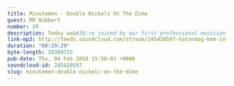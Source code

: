 ```yaml
---
title: Minutemen - Double Nickels On The Dime
guest: RM Hubbert
number: 29
description: Today we&#39;re joined by our first professional musician RM Hubbert to discuss the influence of Minutemen&#39;s seminal punk album &quot;Double Nickels On The Dime&quot;. We discuss what exactly &quot;punk&quot; is, the difference between bass &amp; regular guitars and what song about plumbing is the best
link-mp3: http://feeds.soundcloud.com/stream/245420597-hatondog-hmm-interesting-choice-ep29-minutemen-double-nickels-on-the-dime-feat-rm-hubbert.mp3
duration: "00:29:29"
byte-length: 28309715
pub-date: Thu, 04 Feb 2016 15:50:01 +0000
soundcloud-id: 245420597
slug: minutemen-double-nickels-on-the-dime
---
```

